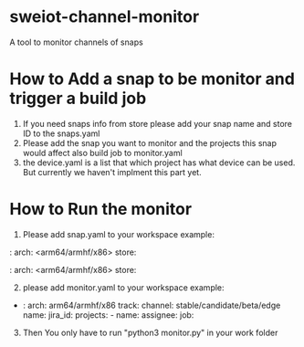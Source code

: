 # sweiot-channel-monitor
A tool to monitor channels of snaps

# How to Add a snap to be monitor and trigger a build job
1. If you need snaps info from store please add your snap name and store ID to the snaps.yaml
2. Please add the snap you want to monitor and the projects this snap would affect also build job to monitor.yaml
3. the device.yaml is a list that which project has what device can be used. But currently we haven't implment this part yet.

# How to Run the monitor
1. Please add snap.yaml to your workspace
example:

<snap name>:
  arch: <arm64/armhf/x86>
  store: <store ID>

<snap name>:
  arch: <arm64/armhf/x86>
  store: <store ID>


2. please add monitor.yaml to your workspace
example:

- <part name>:
    arch: arm64/armhf/x86
    track: <snap track>
    channel: stable/candidate/beta/edge
    name: <snap name>
    jira_id: <epic card ID>
    projects:
      -  name: <project name>
         assignee: <mail of assignee>
         job: <jenkins job name>

3. Then You only have to run "python3 monitor.py" in your work folder

